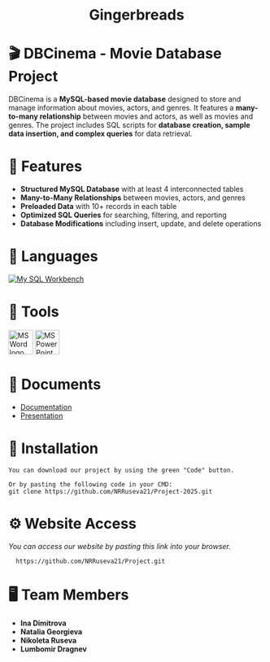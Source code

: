 
<h1 align="center">Gingerbreads</h1>

# 🎬 DBCinema - Movie Database Project
  DBCinema is a **MySQL-based movie database** designed to store and manage information about movies, actors, and genres. It features a **many-to-many relationship** between movies and actors, as well as movies and genres. The project includes SQL scripts for **database creation, sample data insertion, and complex queries** for data retrieval.

# 📌 Features

- **Structured MySQL Database** with at least 4 interconnected tables  
- **Many-to-Many Relationships** between movies, actors, and genres  
- **Preloaded Data** with 10+ records in each table  
- **Optimized SQL Queries** for searching, filtering, and reporting  
- **Database Modifications** including insert, update, and delete operations  

# 🚀 Languages 
  <p align="left"> 
  <a href="https://visualstudio.microsoft.com/"><img src="https://it.komar.edu.iq/wp-content/uploads/sites/9/2018/04/mysql_workbench_service_provider_india.jpg" alt="My SQL Workbench"/></a>
 
  </p>
  
# 🔧 Tools 
  <p align="left"> 
 
  <a href="https://www.microsoft.com/en-ww/microsoft-365/word"><img src="https://img.icons8.com/fluency/48/000000/microsoft-word-2019.png" alt="MS Word logo" width=48px /></a>
    <a href="https://www.microsoft.com/en-us/microsoft-365/powerpoint"><img src="https://img.icons8.com/fluency/48/000000/microsoft-powerpoint-2019.png" alt="MS PowerPoint logo" width=48px /></a>
  </p>
  
# 💼 Documents
  <ul>
    <li><a href="Documents/Documentation.docx">Documentation</a></li>
    <li><a href="Documents/Presentation.pptx">Presentation</a></li>
   </ul>


# 🔧 Installation

```
You can download our project by using the green "Code" button.

Or by pasting the following code in your CMD:
git clone https://github.com/NRRuseva21/Project-2025.git
```

# ⚙ Website Access

*You can access our website by pasting this link into your browser.*
```
  https://github.com/NRRuseva21/Project.git
```

# 🖥 Team Members
* **Ina Dimitrova**  
* **Natalia Georgieva** 
* **Nikoleta Ruseva**  
* **Lumbomir Dragnev**  
